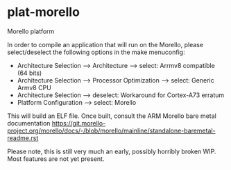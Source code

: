 # plat-morello

Morello platform

In order to compile an application that will run on the Morello, please
select/deselect the following options in the make menuconfig:
- Architecture Selection --> Architecture --> select: Arrmv8 compatible (64 bits)
- Architecture Selection --> Processor Optimization --> select: Generic Armv8 CPU
- Architecture Selection --> deselect: Workaround for Cortex-A73 erratum
- Platform Configuration --> select: Morello

This will build an ELF file. Once built, consult the ARM Morello bare metal documentation https://git.morello-project.org/morello/docs/-/blob/morello/mainline/standalone-baremetal-readme.rst

Please note, this is still very much an early, possibly horribly broken WIP. Most features are not yet present.
